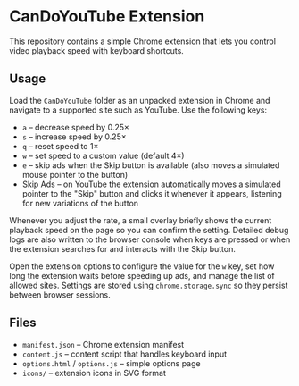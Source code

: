 # CanDoYouTube Extension

This repository contains a simple Chrome extension that lets you control video playback speed with keyboard shortcuts.

## Usage

Load the `CanDoYouTube` folder as an unpacked extension in Chrome and navigate to a supported site such as YouTube. Use the following keys:

- `a` – decrease speed by 0.25×
- `s` – increase speed by 0.25×
- `q` – reset speed to 1×
- `w` – set speed to a custom value (default 4×)
- `e` – skip ads when the Skip button is available (also moves a simulated mouse pointer to the button)
- Skip Ads – on YouTube the extension automatically moves a simulated pointer to the "Skip" button and clicks it whenever it appears, listening for new variations of the button

Whenever you adjust the rate, a small overlay briefly shows the current
playback speed on the page so you can confirm the setting. Detailed debug logs
are also written to the browser console when keys are pressed or when the
extension searches for and interacts with the Skip button.

Open the extension options to configure the value for the `w` key, set how long the extension waits before speeding up ads, and manage the list of allowed sites. Settings are stored using `chrome.storage.sync` so they persist between browser sessions.

## Files

- `manifest.json` – Chrome extension manifest
- `content.js` – content script that handles keyboard input
- `options.html` / `options.js` – simple options page
- `icons/` – extension icons in SVG format



